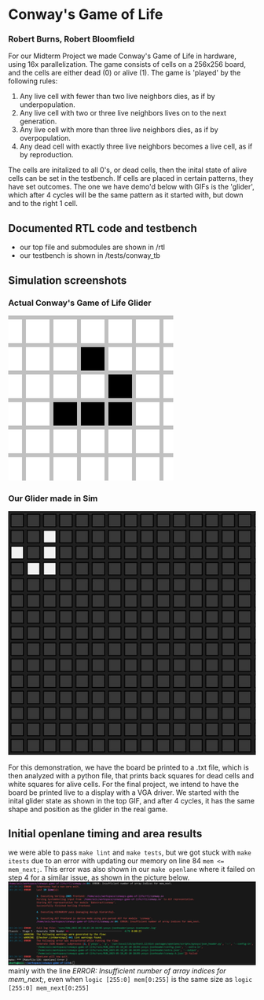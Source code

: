 # **Conway's Game of Life**
### Robert Burns, Robert Bloomfield

For our Midterm Project we made Conway's Game of Life in hardware, using 16x parallelization. The game consists of cells on a 256x256 board, and the cells are either dead (0) or alive (1). The game is 'played' by the following rules:

1. Any live cell with fewer than two live neighbors dies, as if by underpopulation. 
2. Any live cell with two or three live neighbors lives on to the next generation. 
3. Any live cell with more than three live neighbors dies, as if by overpopulation. 
4. Any dead cell with exactly three live neighbors becomes a live cell, as if by reproduction.

The cells are initalized to all 0's, or dead cells, then the inital state of alive cells can be set in the testbench. If cells are placed in certain patterns, they have set outcomes. The one we have demo'd below with GIFs is the 'glider', which after 4 cycles will be the same pattern as it started with, but down and to the right 1 cell.

## Documented RTL code and testbench 
- our top file and submodules are shown in /rtl
- our testbench is shown in /tests/conway_tb

## Simulation screenshots
### Actual Conway's Game of Life Glider
![Actual Conway's Game of Life Glider](assets/CGoL-Actual.gif)


### Our Glider made in Sim
![Our Glider made in Sim](assets/CGoL-Sim.gif)


For this demonstration, we have the board be printed to a .txt file, which is then analyzed with a python file, that prints back squares for dead cells and white squares for alive cells. For the final project, we intend to have the board be printed live to a display with a VGA driver.
We started with the inital glider state as shown in the top GIF, and after 4 cycles, it has the same shape and position as the glider in the real game. 

## Initial openlane timing and area results

we were able to pass ```make lint``` and ```make tests```, but we got stuck with ```make itests``` due to an error with updating our memory on line 84 ```mem <= mem_next;```. This error was also shown in our ```make openlane``` where it failed on step 4 for a similar issue, as shown in the picture below.
![Make Openlane Error](assets/CGoL-error.JPG)
mainly with the line *ERROR: Insufficient number of array indices for mem_next;*, even when ```logic [255:0] mem[0:255]``` is the same size as ```logic [255:0] mem_next[0:255]```
